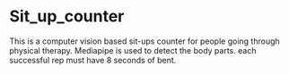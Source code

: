 # Sit_up_counter
This is a computer vision based sit-ups counter for people going through physical therapy. Mediapipe is used to detect the body parts.
each successful rep must have 8 seconds of bent.